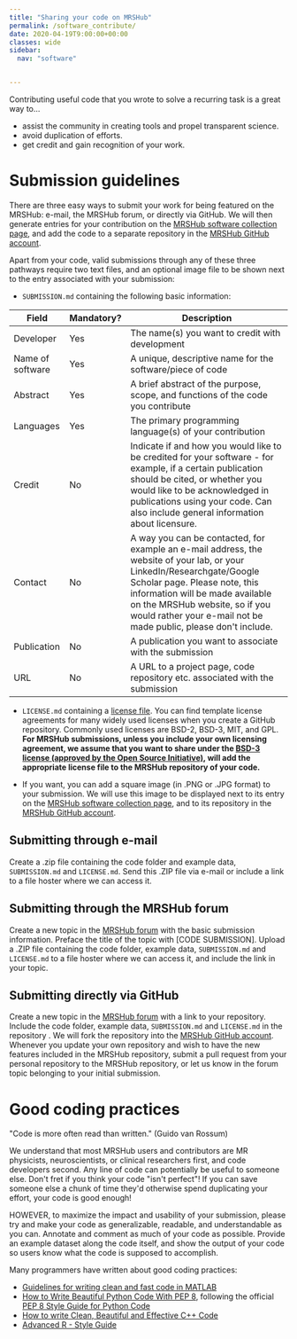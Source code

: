 ```yaml
---
title: "Sharing your code on MRSHub"
permalink: /software_contribute/
date: 2020-04-19T9:00:00+00:00
classes: wide
sidebar:
  nav: "software"


---
```


Contributing useful code that you wrote to solve a recurring task is a great way to...
* assist the community in creating tools and propel transparent science.
* avoid duplication of efforts.
* get credit and gain recognition of your work.

# Submission guidelines

There are three easy ways to submit your work for being featured on the MRSHub: e-mail, the MRSHub forum, or directly via GitHub. We will then generate entries for your contribution on the [MRSHub software collection page](https://www.mrshub.org/software/), and add the code to a separate repository in the [MRSHub GitHub account](https://github.com/mrshub).

Apart from your code, valid submissions through any of these three pathways require two text files, and an optional image file to be shown next to the entry associated with your submission:

* `SUBMISSION.md` containing the following basic information:

| Field | Mandatory? | Description |
| ----  | ---------- | ----------- |
| Developer | Yes | The name(s) you want to credit with development |
| Name of software | Yes | A unique, descriptive name for the software/piece of code |
| Abstract | Yes | A brief abstract of the purpose, scope, and functions of the code you contribute |
| Languages | Yes | The primary programming language(s) of your contribution |
| Credit | No | Indicate if and how you would like to be credited for your software - for example, if a certain publication should be cited, or whether you would like to be acknowledged in publications using your code. Can also include general information about licensure. |
| Contact | No | A way you can be contacted, for example an e-mail address, the website of your lab, or your LinkedIn/Researchgate/Google Scholar page. Please note, this information will be made available on the MRSHub website, so if you would rather your e-mail not be made public, please don't include. |
| Publication | No | A publication you want to associate with the submission |
| URL | No | A URL to a project page, code repository etc. associated with the submission |

* `LICENSE.md` containing a [license file](https://choosealicense.com/). You can find template license agreements for many widely used licenses when you create a GitHub repository. Commonly used licenses are BSD-2, BSD-3, MIT, and GPL. **For MRSHub submissions, unless you include your own licensing agreement, we assume that you want to share under the [BSD-3 license (approved by the Open Source Initiative)](https://opensource.org/licenses/BSD-3-Clause), will add the appropriate license file to the MRSHub repository of your code.**

* If you want, you can add a square image (in .PNG or .JPG format) to your submission. We will use this image to be displayed next to its entry on the [MRSHub software collection page](https://www.mrshub.org/software/), and to its repository in the [MRSHub GitHub account](https://github.com/mrshub).

## Submitting through e-mail

Create a .zip file containing the code folder and example data, `SUBMISSION.md` and `LICENSE.md`. Send this .ZIP file via e-mail or include a link to a file hoster where we can access it.

## Submitting through the MRSHub forum

Create a new topic in the [MRSHub forum](https://forum.mrshub.org) with the basic submission information. Preface the title of the topic with [CODE SUBMISSION]. Upload a .ZIP file containing the code folder, example data, `SUBMISSION.md` and `LICENSE.md` to a file hoster where we can access it, and include the link in your topic.

## Submitting directly via GitHub

Create a new topic in the [MRSHub forum](https://forum.mrshub.org) with a link to your repository. Include the code folder, example data, `SUBMISSION.md` and `LICENSE.md` in the repository . We will fork the repository into the [MRSHub GitHub account](https://github.com/mrshub). Whenever you update your own repository and wish to have the new features included in the MRSHub repository, submit a pull request from your personal repository to the MRSHub repository, or let us know in the forum topic belonging to your initial submission.

# Good coding practices

"Code is more often read than written." (Guido van Rossum)

We understand that most MRSHub users and contributors are MR physicists, neuroscientists, or clinical researchers first, and code developers second. Any line of code can potentially be useful to someone else. Don't fret if you think your code "isn't perfect"! If you can save someone else a chunk of time they'd otherwise spend duplicating your effort, your code is good enough!

HOWEVER, to maximize the impact and usability of your submission, please try and make your code as generalizable, readable, and understandable as you can. Annotate and comment as much of your code as possible. Provide an example dataset along the code itself, and show the output of your code so users know what the code is supposed to accomplish.

Many programmers have written about good coding practices:
* [Guidelines for writing clean and fast code in MATLAB](https://www.mathworks.com/matlabcentral/fileexchange/22943-guidelines-for-writing-clean-and-fast-code-in-matlab)
* [How to Write Beautiful Python Code With PEP 8](https://realpython.com/python-pep8/), following the official [PEP 8 Style Guide for Python Code](https://www.python.org/dev/peps/pep-0008/)
* [How to write Clean, Beautiful and Effective C++ Code](https://medium.com/@MKahsari/how-to-write-clean-beautiful-and-effective-c-code-d4699f5e3864)
* [Advanced R - Style Guide](http://adv-r.had.co.nz/Style.html)
